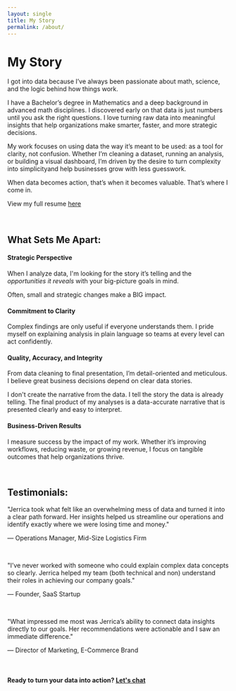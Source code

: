 ```yaml
---
layout: single
title: My Story
permalink: /about/
---
```


# My Story

I got into data because I’ve always been passionate about math, science, and the logic behind how things work.

I have a Bachelor’s degree in Mathematics and a deep background in advanced math disciplines. I discovered early on that data is just numbers until you ask the right questions. I love turning raw data into meaningful insights that help organizations make smarter, faster, and more strategic decisions.

My work focuses on using data the way it’s meant to be used: as a tool for clarity, not confusion. Whether I’m cleaning a dataset, running an analysis, or building a visual dashboard, I’m driven by the desire to turn complexity into simplicityand help businesses grow with less guesswork.

When data becomes action, that’s when it becomes valuable. That’s where I come in.

View my full resume [here](https://jerricaraemer.github.io/)

<br>

## What Sets Me Apart:

#### Strategic Perspective

When I analyze data, I'm looking for the story it’s telling and the *opportunities it reveals* with your big-picture goals in mind.

Often, small and strategic changes make a BIG impact.

#### Commitment to Clarity

Complex findings are only useful if everyone understands them. I pride myself on explaining analysis in plain language so teams at every level can act confidently.

#### Quality, Accuracy, and Integrity

From data cleaning to final presentation, I’m detail-oriented and meticulous. I believe great business decisions depend on clear data stories.

I don't create the narrative from the data. I tell the story the data is already telling. The final product of my analyses is a data-accurate narrative that is presented clearly and easy to interpret.

#### Business-Driven Results

I measure success by the impact of my work. Whether it’s improving workflows, reducing waste, or growing revenue, I focus on tangible outcomes that help organizations thrive.

<br>

## Testimonials:

"Jerrica took what felt like an overwhelming mess of data and turned it into a clear path forward. Her insights helped us streamline our operations and identify exactly where we were losing time and money."

— Operations Manager, Mid-Size Logistics Firm

<br>

"I’ve never worked with someone who could explain complex data concepts so clearly. Jerrica helped my team (both technical and non) understand their roles in achieving our company goals."

— Founder, SaaS Startup

<br>

"What impressed me most was Jerrica’s ability to connect data insights directly to our goals. Her recommendations were actionable and I saw an immediate difference."

— Director of Marketing, E-Commerce Brand

<br>

#### Ready to turn your data into action? [Let's chat](contact.md)
